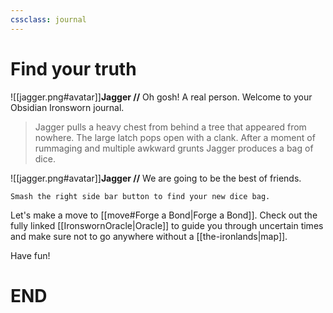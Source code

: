 ```yaml
---
cssclass: journal
---
```


# Find your truth

![[jagger.png#avatar]]**Jagger //** Oh gosh! A real person. Welcome to your Obsidian Ironsworn journal.

> Jagger pulls a heavy chest from behind a tree that appeared from nowhere. The large latch pops open with a clank. After a moment of rummaging and multiple awkward grunts Jagger produces a bag of dice.

![[jagger.png#avatar]]**Jagger //** We are going to be the best of friends.

```
Smash the right side bar button to find your new dice bag.
```

Let's make a move to [[move#Forge a Bond|Forge a Bond]]. Check out the fully linked [[IronswornOracle|Oracle]] to guide you through uncertain times and make sure not to go anywhere without a [[the-ironlands|map]].

Have fun!

# END
